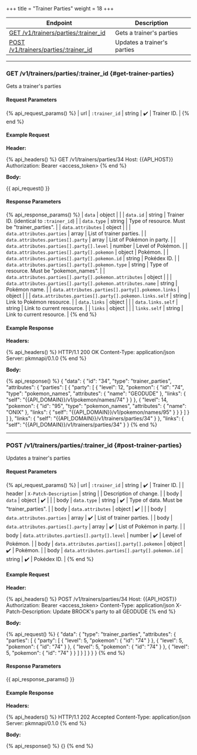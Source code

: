 +++
title = "Trainer Parties"
weight = 18
+++

| Endpoint                                                       | Description                 |
|----------------------------------------------------------------|-----------------------------|
| [GET /v1/trainers/parties/:trainer_id](#get-trainer-parties)   | Gets a trainer's parties    |
| [POST /v1/trainers/parties/:trainer_id](#post-trainer-parties) | Updates a trainer's parties |

---

### GET /v1/trainers/parties/:trainer_id {#get-trainer-parties}

Gets a trainer's parties

#### Request Parameters

{% api_request_params() %}
| url | `:trainer_id` | string | ✔️ | Trainer ID. |
{% end %}

#### Example Request

**Header:**

{% api_headers() %}
GET /v1/trainers/parties/34
Host: {{API_HOST}}
Authorization: Bearer <access_token>
{% end %}

**Body:**

{{ api_request() }}

#### Response Parameters

{% api_response_params() %}
| `data`                                                      | object |                                              |
| `data.id`                                                   | string | Trainer ID. (identical to `:trainer_id`)     |
| `data.type`                                                 | string | Type of resource. Must be "trainer_parties". |
| `data.attributes`                                           | object |                                              |
| `data.attributes.parties`                                   | array  | List of trainer parties.                     |
| `data.attributes.parties[].party`                           | array  | List of Pokémon in party.                    |
| `data.attributes.parties[].party[].level`                   | number | Level of Pokémon.                            |
| `data.attributes.parties[].party[].pokemon`                 | object | Pokémon.                                     |
| `data.attributes.parties[].party[].pokemon.id`              | string | Pokédex ID.                                  |
| `data.attributes.parties[].party[].pokemon.type`            | string | Type of resource. Must be "pokemon_names".   |
| `data.attributes.parties[].party[].pokemon.attributes`      | object |                                              |
| `data.attributes.parties[].party[].pokemon.attributes.name` | string | Pokémon name.                                |
| `data.attributes.parties[].party[].pokemon.links`           | object |                                              |
| `data.attributes.parties[].party[].pokemon.links.self`      | string | Link to Pokémon resource.                    |
| `data.links`                                                | object |                                              |
| `data.links.self`                                           | string | Link to current resource.                    |
| `links`                                                     | object |                                              |
| `links.self`                                                | string | Link to current resource.                    |
{% end %}

#### Example Response

**Headers:**

{% api_headers() %}
HTTP/1.1 200 OK
Content-Type: application/json
Server: pkmnapi/0.1.0
{% end %}

**Body:**

{% api_response() %}
{
    "data": {
        "id": "34",
        "type": "trainer_parties",
        "attributes": {
        "parties": [
            {
                "party": [
                    {
                        "level": 12,
                        "pokemon": {
                            "id": "74",
                            "type": "pokemon_names",
                            "attributes": {
                                "name": "GEODUDE"
                            },
                            "links": {
                                "self": "{{API_DOMAIN}}/v1/pokemon/names/74"
                            }
                        }
                    },
                    {
                        "level": 14,
                        "pokemon": {
                            "id": "95",
                            "type": "pokemon_names",
                            "attributes": {
                                "name": "ONIX"
                            },
                            "links": {
                                "self": "{{API_DOMAIN}}/v1/pokemon/names/95"
                            }
                        }
                    }
                ]
            }
        ]
        },
        "links": {
            "self": "{{API_DOMAIN}}/v1/trainers/parties/34"
        }
    },
    "links": {
        "self": "{{API_DOMAIN}}/v1/trainers/parties/34"
    }
}
{% end %}

---

### POST /v1/trainers/parties/:trainer_id {#post-trainer-parties}

Updates a trainer's parties

#### Request Parameters

{% api_request_params() %}
| url    | `:trainer_id`                                  | string | ✔️ | Trainer ID.                              |
| header | `X-Patch-Description`                          | string |   | Description of change.                   |
| body   | `data`                                         | object | ✔️ |                                          |
| body   | `data.type`                                    | string | ✔️ | Type of data. Must be "trainer_parties". |
| body   | `data.attributes`                              | object | ✔️ |                                          |
| body   | `data.attributes.parties`                      | array  | ✔️ | List of trainer parties.                 |
| body   | `data.attributes.parties[].party`              | array  | ✔️ | List of Pokémon in party.                |
| body   | `data.attributes.parties[].party[].level`      | number | ✔️ | Level of Pokémon.                        |
| body   | `data.attributes.parties[].party[].pokemon`    | object | ✔️ | Pokémon.                                 |
| body   | `data.attributes.parties[].party[].pokemon.id` | string | ✔️ | Pokédex ID.                              |
{% end %}

#### Example Request

**Header:**

{% api_headers() %}
POST /v1/trainers/parties/34
Host: {{API_HOST}}
Authorization: Bearer <access_token>
Content-Type: application/json
X-Patch-Description: Update BROCK's party to all GEODUDE
{% end %}

**Body:**

{% api_request() %}
{
    "data": {
        "type": "trainer_parties",
        "attributes": {
            "parties": [
                {
                    "party": [
                        {
                            "level": 5,
                            "pokemon": {
                                "id": "74"
                            }
                        },
                        {
                            "level": 5,
                            "pokemon": {
                                "id": "74"
                            }
                        },
                        {
                            "level": 5,
                            "pokemon": {
                                "id": "74"
                            }
                        },
                        {
                            "level": 5,
                            "pokemon": {
                                "id": "74"
                            }
                        }
                    ]
                }
            ]
        }
    }
}
{% end %}

#### Response Parameters

{{ api_response_params() }}

#### Example Response

**Headers:**

{% api_headers() %}
HTTP/1.1 202 Accepted
Content-Type: application/json
Server: pkmnapi/0.1.0
{% end %}

**Body:**

{% api_response() %}
{}
{% end %}
